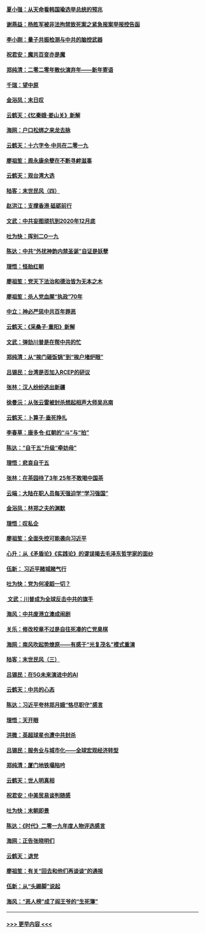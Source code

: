 #### [夏小强：从天命看韩国瑜选举总统的预兆](../pages/nsc993/n11756696.md?t=12311722) 
#### [谢燕益：杨胜军被非法拘禁致死案之紧急报案举报控告函](../pages/nsc993/n11756134.md?t=12311722) 
#### [李小刚：量子共振检测与中共的脑控武器](../pages/nsc993/n11754518.md?t=12311722) 
#### [祝君安：魔共百变亦是魔](../pages/nsc993/n11754469.md?t=12311722) 
#### [郑纯清：二零二零年散伙演弃年——新年寄语](../pages/nsc993/n11754195.md?t=12311722) 
#### [千瑞：望中原](../pages/nsc993/n11754159.md?t=12311722) 
#### [金浴凤：末日叹](../pages/nsc993/n11752359.md?t=12311722) 
#### [云鹤天：《忆秦娥‧娄山关》新解](../pages/nsc993/n11752348.md?t=12311722) 
#### [海网：户口松绑之来龙去脉](../pages/nsc993/n11752328.md?t=12311722) 
#### [云鹤天：十六字令‧中共在二零一九](../pages/nsc993/n11752305.md?t=12311722) 
#### [廖祖笙：周永康余孽在不断寻衅滋事](../pages/nsc993/n11751013.md?t=12311722) 
#### [云鹤天：观台湾大选](../pages/nsc993/n11751007.md?t=12311722) 
#### [陆客：末世民风（四）](../pages/nsc993/n11749203.md?t=12311722) 
#### [赵洪江：支撑香港 砥砺前行](../pages/nsc993/n11748482.md?t=12311722) 
#### [文武：中共妄图顽抗到2020年12月底](../pages/nsc993/n11748446.md?t=12311722) 
#### [吐为快：挥别二O一九](../pages/nsc993/n11748411.md?t=12311722) 
#### [陈达：中共“外扰神韵内禁圣诞”自证是妖孽](../pages/nsc993/n11748226.md?t=12311722) 
#### [理悟：怪胎红朝](../pages/nsc993/n11748206.md?t=12311722) 
#### [廖祖笙：党天下法治和德治皆为无本之木](../pages/nsc993/n11748135.md?t=12311722) 
#### [廖祖笙：杀人党血腥“执政”70年](../pages/nsc993/n11745144.md?t=12311722) 
#### [中立：神必严惩中共百年罪恶](../pages/nsc993/n11744970.md?t=12311722) 
#### [云鹤天：《采桑子‧重阳》新解](../pages/nsc993/n11744948.md?t=12311722) 
#### [文武：弹劾川普是在帮中共的忙](../pages/nsc993/n11744758.md?t=12311722) 
#### [郑纯清：从“挨门砸饭锅”到“挨户堵炉眼”](../pages/nsc993/n11744745.md?t=12311722) 
#### [吕锡民：台湾是否加入RCEP的研议](../pages/nsc993/n11744701.md?t=12311722) 
#### [张林：汉人纷纷逃出新疆](../pages/nsc993/n11743530.md?t=12311722) 
#### [徐曼沅：从张云雷被封杀想起相声大师吴兆南](../pages/nsc993/n11741816.md?t=12311722) 
#### [云鹤天：卜算子‧垂死挣扎](../pages/nsc993/n11739956.md?t=12311722) 
#### [李春草：唐多令‧红朝的“斗”与“拍”](../pages/nsc993/n11739830.md?t=12311722) 
#### [陈达：“自干五”升级“牵妨母”](../pages/nsc993/n11739724.md?t=12311722) 
#### [理悟：悲哀自干五](../pages/nsc993/n11739547.md?t=12311722) 
#### [张林：在茶园待了3年 25年不敢喝中国茶](../pages/nsc993/n11739240.md?t=12311722) 
#### [云端：大陆在职人员每天强迫学“学习强国”](../pages/nsc993/n11738735.md?t=12311722) 
#### [金浴凤：林郑之夫的渊默](../pages/nsc993/n11737735.md?t=12311722) 
#### [理悟：叹私企](../pages/nsc993/n11737715.md?t=12311722) 
#### [廖祖笙：全面失控可能袭向习近平](../pages/nsc993/n11737704.md?t=12311722) 
#### [心升：从《矛盾论》《实践论》的谬误揭去毛泽东哲学家的面纱](../pages/nsc993/n11736962.md?t=12311722) 
#### [伍新： 习近平赌城赌气行](../pages/nsc993/n11736929.md?t=12311722) 
#### [吐为快：党为何凌蹈一切？](../pages/nsc993/n11736915.md?t=12311722) 
#### [ 文武：川普成为全球反击中共的旗手](../pages/nsc993/n11736882.md?t=12311722) 
#### [海风：中共废港立澳成闹剧](../pages/nsc993/n11735857.md?t=12311722) 
#### [关乐：修改校章不过是自往死凑的亡党臭棋](../pages/nsc993/n11735097.md?t=12311722) 
#### [海网：南风吹起势燎原——有感于“光复茂名”模式重演](../pages/nsc993/n11732308.md?t=12311722) 
#### [陆客：末世民风（三）](../pages/nsc993/n11732211.md?t=12311722) 
#### [吕锡民：在5G未来演进中的AI](../pages/nsc993/n11730010.md?t=12311722) 
#### [云鹤天：中共的心态](../pages/nsc993/n11729906.md?t=12311722) 
#### [陈达：习近平夸林郑月娥“恪尽职守”感言](../pages/nsc993/n11729881.md?t=12311722) 
#### [理悟：天开眼](../pages/nsc993/n11729699.md?t=12311722) 
#### [洪微：英超球星也遭中共封杀](../pages/nsc993/n11727243.md?t=12311722) 
#### [吕锡民：服务业与城市化——全球宏观经济转型](../pages/nsc993/n11725845.md?t=12311722) 
#### [郑纯清：厦门地铁塌陷吟](../pages/nsc993/n11725813.md?t=12311722) 
#### [云鹤天：世人明真相](../pages/nsc993/n11725621.md?t=12311722) 
#### [祝君安：中美贸易谈判随感](../pages/nsc993/n11725609.md?t=12311722) 
#### [吐为快：末朝即景](../pages/nsc993/n11723365.md?t=12311722) 
#### [陈达：《时代》二零一九年度人物评选感言](../pages/nsc993/n11723337.md?t=12311722) 
#### [海网：正告张晓明们](../pages/nsc993/n11723228.md?t=12311722) 
#### [云鹤天：退党](../pages/nsc993/n11723056.md?t=12311722) 
#### [廖祖笙：有关“回去和他们再谈谈”的通报](../pages/nsc993/n11722442.md?t=12311722) 
#### [伍新：从“头踢脚”说起](../pages/nsc993/n11722429.md?t=12311722) 
#### [海风：“恶人榜”成了阎王爷的“生死簿”](../pages/nsc993/n11722272.md?t=12311722) 

----
#### [ >>> 更早内容 <<< ](../indexes/nsc993-earlier.md)
